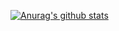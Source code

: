 [![Anurag's github stats](https://github-readme-stats.vercel.app/api?username=putianhui)](https://github.com/anuraghazra/github-readme-stats)
